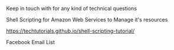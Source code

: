 Keep in touch with for any kind of technical questions

Shell Scripting for Amazon Web Services to Manage it's resources

https://techtutorials.github.io/shell-scripting-tutorial/

Facebook
Email List
